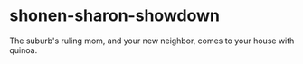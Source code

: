 # shonen-sharon-showdown
The suburb's ruling mom, and your new neighbor, comes to your house with quinoa.
